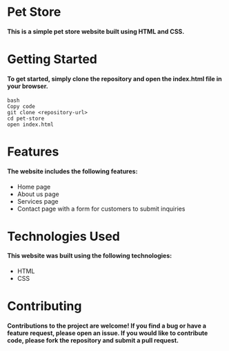 # Pet Store
#### This is a simple pet store website built using HTML and CSS.


# Getting Started
#### To get started, simply clone the repository and open the index.html file in your browser.



```
bash
Copy code
git clone <repository-url>
cd pet-store
open index.html
```


# Features
#### The website includes the following features:

* Home page
* About us page
* Services page
* Contact page with a form for customers to submit inquiries

# Technologies Used
#### This website was built using the following technologies:

* HTML
* CSS

# Contributing
#### Contributions to the project are welcome! If you find a bug or have a feature request, please open an issue. If you would like to contribute code, please fork the repository and submit a pull request.
